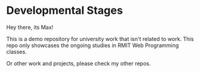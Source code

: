# Developmental Stages

Hey there, its Max! 

This is a demo repository for university work that isn't related to work. This repo only showcases the ongoing studies in RMIT Web Programming classes.

Or other work and projects, please check my other repos. 
